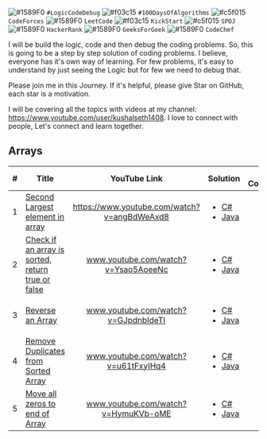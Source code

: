 ![#1589F0](https://via.placeholder.com/15/1589F0/000000?text=+) `#LogicCodeDebug` ![#f03c15](https://via.placeholder.com/15/f03c15/000000?text=+) `#100DaysOfAlgorithms` ![#c5f015](https://via.placeholder.com/15/c5f015/000000?text=+) `CodeForces` ![#1589F0](https://via.placeholder.com/15/1589F0/000000?text=+) `LeetCode` ![#f03c15](https://via.placeholder.com/15/f03c15/000000?text=+) `KickStart` ![#c5f015](https://via.placeholder.com/15/c5f015/000000?text=+) `SPOJ` ![#1589F0](https://via.placeholder.com/15/1589F0/000000?text=+) `HackerRank` ![#1589F0](https://via.placeholder.com/15/1589F0/000000?text=+) `GeeksForGeek` ![#1589F0](https://via.placeholder.com/15/1589F0/000000?text=+) `CodeChef`

I will be build the logic, code and then debug the coding problems. So, this is going to be a step by step solution of coding problems. I believe, everyone has it's own way of learning. For few problems, it's easy to understand by just seeing the Logic but for few we need to debug that.

Please join me in this Journey. If it's helpful, please give Star on GitHub, each star is a motivation.

I will be covering all the topics with videos at my channel: https://www.youtube.com/user/kushalseth1408. I love to connect with people, Let's connect and learn together.

## Arrays

| #   | Title                                                                                    |                YouTube Link                 | Solution                                                                                                                                                                                                                                                                | Time Complexity | Space Complexity | Note |
| --- | ---------------------------------------------------------------------------------------- | :-----------------------------------------: | ----------------------------------------------------------------------------------------------------------------------------------------------------------------------------------------------------------------------------------------------------------------------- | --------------- | :--------------: | :--: |
| 1   | [Second Largest element in array](https://www.youtube.com/watch?v=angBdWeAxd8)           | https://www.youtube.com/watch?v=angBdWeAxd8 | <ul><li>[C#](https://github.com/kushalseth/DataStructure/blob/master/CodingProblems/CodingProblems/ArrayProblems/SecondLargestInArray.cs) </li> <li>[Java](https://github.com/kushalseth/DataStructure/blob/master/javadatastructure/src/Main.java)</li><ul>            |                 |                  |      |
| 2   | [Check if an array is sorted, return true or false](www.youtube.com/watch?v=Ysao5AoeeNc) |     www.youtube.com/watch?v=Ysao5AoeeNc     | <ul><li>[C#](https://github.com/kushalseth/DataStructure/blob/master/CodingProblems/CodingProblems/ArrayProblems/ArrayIsSorted.cs) </li> <li>[Java](https://github.com/kushalseth/DataStructure/blob/master/javadatastructure/src/Main.java)</li><ul>                   |                 |                  |      |
| 3   | [Reverse an Array](www.youtube.com/watch?v=GJpdnbIdeTI)                                  |     www.youtube.com/watch?v=GJpdnbIdeTI     | <ul><li>[C#](https://github.com/kushalseth/DataStructure/blob/master/CodingProblems/CodingProblems/ArrayProblems/ReverseArray.cs) </li> <li>[Java](https://github.com/kushalseth/DataStructure/blob/master/javadatastructure/src/Main.java)</li><ul>                    |                 |                  |      |
| 4   | [Remove Duplicates from Sorted Array](www.youtube.com/watch?v=u61tFxyIHq4)               |     www.youtube.com/watch?v=u61tFxyIHq4     | <ul><li>[C#](https://github.com/kushalseth/DataStructure/blob/master/CodingProblems/CodingProblems/ArrayProblems/RemoveDuplicatesFromSortedArray.cs) </li> <li>[Java](https://github.com/kushalseth/DataStructure/blob/master/javadatastructure/src/Main.java)</li><ul> |                 |                  |      |
| 5   | [Move all zeros to end of Array](www.youtube.com/watch?v=HymuKVb-oME)                    |     www.youtube.com/watch?v=HymuKVb-oME     | <ul><li>[C#](https://github.com/kushalseth/DataStructure/blob/master/CodingProblems/CodingProblems/ArrayProblems/MoveZerosToEndOfArray.cs) </li> <li>[Java](https://github.com/kushalseth/DataStructure/blob/master/javadatastructure/src/Main.java)</li><ul>           |                 |                  |      |
